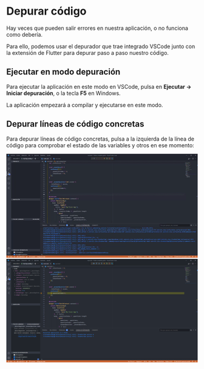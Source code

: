 # Depurar código

Hay veces que pueden salir errores en nuestra aplicación, o no funciona como debería.

Para ello, podemos usar el depurador que trae integrado VSCode junto con la extensión de Flutter para depurar paso a paso nuestro código.

## Ejecutar en modo depuración

Para ejecutar la aplicación en este modo en VSCode, pulsa en **Ejecutar -> Iniciar depuración**, o la tecla **F5** en Windows.

La aplicación empezará a compilar y ejecutarse en este modo.

## Depurar líneas de código concretas

Para depurar líneas de código concretas, pulsa a la izquierda de la línea de código para comprobar el estado de las variables y otros en ese momento:

![Debug breakpoint](/images/debug-breakpoints.gif?raw=true "Debug breakpoint")
![Debug variable status](/images/debug-variable-status.png?raw=true "Debug variable status")